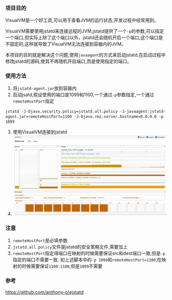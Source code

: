 ### 项目目的
VisualVM是一个好工具,可以用于查看JVM的运行状态,开发过程中经常用到。

VisualVM需要使用jstatd来连接远程的JVM,jstatd提供了一个`-p`的参数,可以指定一个端口,但实际上除了这个端口以外，jstatd还会随机开启一个端口,这个端口是不固定的,这样就导致了VisualVM无法连接到容器内的JVM。

本项目的目的就是解决这个问题,使用`javaagent`的方式来启动jstatd,在启动过程中修改jstatd的源码,使其不再随机开启端口,而是使用指定的端口。
### 使用方法
1. 将`jstatd-agent.jar`放到容器内
2. 启动jsatd,假设使用的端口是1099和1100,一个通过`-p`参数指定,一个通过`remoteHostPort`指定
```shell
jstatd -J-Djava.security.policy=jstatd.all.policy -J-javaagent:jstatd-agent.jar=remoteHostPort=1100 -J-Djava.rmi.server.hostname=0.0.0.0 -p 1099
```
3. 使用VisualVM连接到jstatd
4. ![](./visualvm.jpg)

### 注意
1. `remoteHostPort`是必填参数
2. `jstatd.all.policy`文件是jstatd的安全策略文件,需要加上
3. `remoteHostPort`指定得端口在映射的时候需要保证src和dest端口一致,但是`-p`指定的端口不需要一致.
如上述脚本中的`-p 1099`和`remoteHostPort=1100`,在映射的时候需要保证`1100:1100`,但是`1099`不需要

### 参考
https://github.com/anthony-o/ejstatd